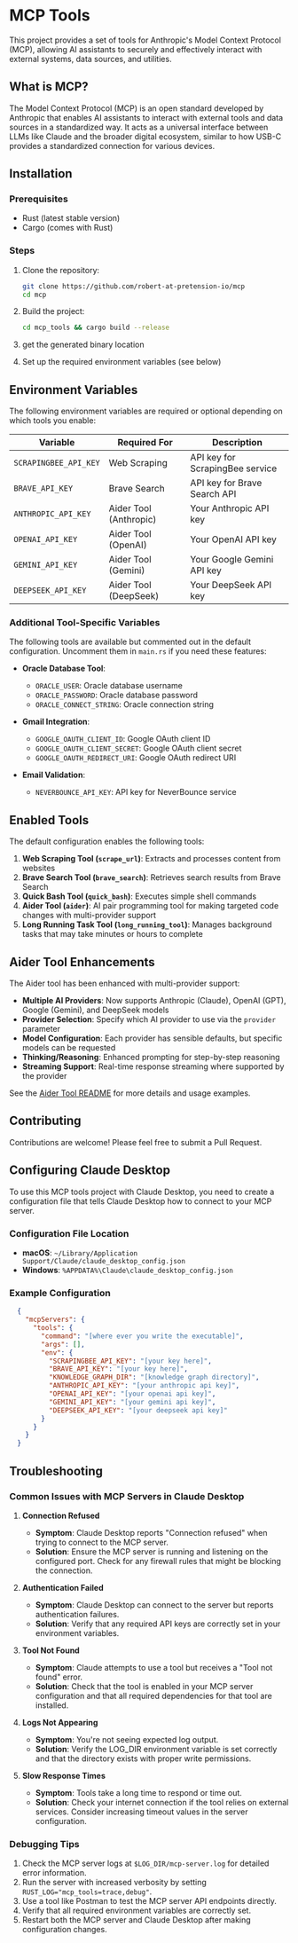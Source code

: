 # MCP Tools

This project provides a set of tools for Anthropic's Model Context Protocol (MCP), allowing AI assistants to securely and effectively interact with external systems, data sources, and utilities.

## What is MCP?

The Model Context Protocol (MCP) is an open standard developed by Anthropic that enables AI assistants to interact with external tools and data sources in a standardized way. It acts as a universal interface between LLMs like Claude and the broader digital ecosystem, similar to how USB-C provides a standardized connection for various devices.

## Installation

### Prerequisites

- Rust (latest stable version)
- Cargo (comes with Rust)

### Steps

1. Clone the repository:
   ```bash
   git clone https://github.com/robert-at-pretension-io/mcp
   cd mcp
   ```

2. Build the project:
   ```bash
   cd mcp_tools && cargo build --release
   ```
3. get the generated binary location
3. Set up the required environment variables (see below)


## Environment Variables

The following environment variables are required or optional depending on which tools you enable:

| Variable | Required For | Description |
|----------|-------------|-------------|
| `SCRAPINGBEE_API_KEY` | Web Scraping | API key for ScrapingBee service |
| `BRAVE_API_KEY` | Brave Search | API key for Brave Search API |
| `ANTHROPIC_API_KEY` | Aider Tool (Anthropic) | Your Anthropic API key |
| `OPENAI_API_KEY` | Aider Tool (OpenAI) | Your OpenAI API key |
| `GEMINI_API_KEY` | Aider Tool (Gemini) | Your Google Gemini API key |
| `DEEPSEEK_API_KEY` | Aider Tool (DeepSeek) | Your DeepSeek API key |

### Additional Tool-Specific Variables

The following tools are available but commented out in the default configuration. Uncomment them in `main.rs` if you need these features:

- **Oracle Database Tool**:
  - `ORACLE_USER`: Oracle database username
  - `ORACLE_PASSWORD`: Oracle database password
  - `ORACLE_CONNECT_STRING`: Oracle connection string

- **Gmail Integration**:
  - `GOOGLE_OAUTH_CLIENT_ID`: Google OAuth client ID
  - `GOOGLE_OAUTH_CLIENT_SECRET`: Google OAuth client secret
  - `GOOGLE_OAUTH_REDIRECT_URI`: Google OAuth redirect URI

- **Email Validation**:
  - `NEVERBOUNCE_API_KEY`: API key for NeverBounce service

## Enabled Tools

The default configuration enables the following tools:

1. **Web Scraping Tool (`scrape_url`)**: Extracts and processes content from websites
2. **Brave Search Tool (`brave_search`)**: Retrieves search results from Brave Search
3. **Quick Bash Tool (`quick_bash`)**: Executes simple shell commands
4. **Aider Tool (`aider`)**: AI pair programming tool for making targeted code changes with multi-provider support
5. **Long Running Task Tool (`long_running_tool`)**: Manages background tasks that may take minutes or hours to complete

## Aider Tool Enhancements

The Aider tool has been enhanced with multi-provider support:

- **Multiple AI Providers**: Now supports Anthropic (Claude), OpenAI (GPT), Google (Gemini), and DeepSeek models
- **Provider Selection**: Specify which AI provider to use via the `provider` parameter
- **Model Configuration**: Each provider has sensible defaults, but specific models can be requested
- **Thinking/Reasoning**: Enhanced prompting for step-by-step reasoning
- **Streaming Support**: Real-time response streaming where supported by the provider

See the [Aider Tool README](./AIDER-README.md) for more details and usage examples.

## Contributing

Contributions are welcome! Please feel free to submit a Pull Request.

## Configuring Claude Desktop

To use this MCP tools project with Claude Desktop, you need to create a configuration file that tells Claude Desktop how to connect to your MCP server.

### Configuration File Location

- **macOS**: `~/Library/Application Support/Claude/claude_desktop_config.json`
- **Windows**: `%APPDATA%\Claude\claude_desktop_config.json`

### Example Configuration


```json
  {
    "mcpServers": {
      "tools": {
        "command": "[where ever you write the executable]",
        "args": [],
        "env": {
          "SCRAPINGBEE_API_KEY": "[your key here]",
          "BRAVE_API_KEY": "[your key here]",
          "KNOWLEDGE_GRAPH_DIR": "[knowledge graph directory]",
          "ANTHROPIC_API_KEY": "[your anthropic api key]",
          "OPENAI_API_KEY": "[your openai api key]",
          "GEMINI_API_KEY": "[your gemini api key]",
          "DEEPSEEK_API_KEY": "[your deepseek api key]"
        }
      }
    }
  }
```


## Troubleshooting

### Common Issues with MCP Servers in Claude Desktop

1. **Connection Refused**
   - **Symptom**: Claude Desktop reports "Connection refused" when trying to connect to the MCP server.
   - **Solution**: Ensure the MCP server is running and listening on the configured port. Check for any firewall rules that might be blocking the connection.

2. **Authentication Failed**
   - **Symptom**: Claude Desktop can connect to the server but reports authentication failures.
   - **Solution**: Verify that any required API keys are correctly set in your environment variables.

3. **Tool Not Found**
   - **Symptom**: Claude attempts to use a tool but receives a "Tool not found" error.
   - **Solution**: Check that the tool is enabled in your MCP server configuration and that all required dependencies for that tool are installed.

4. **Logs Not Appearing**
   - **Symptom**: You're not seeing expected log output.
   - **Solution**: Verify the LOG_DIR environment variable is set correctly and that the directory exists with proper write permissions.

5. **Slow Response Times**
   - **Symptom**: Tools take a long time to respond or time out.
   - **Solution**: Check your internet connection if the tool relies on external services. Consider increasing timeout values in the server configuration.

### Debugging Tips

1. Check the MCP server logs at `$LOG_DIR/mcp-server.log` for detailed error information.
2. Run the server with increased verbosity by setting `RUST_LOG="mcp_tools=trace,debug"`.
3. Use a tool like Postman to test the MCP server API endpoints directly.
4. Verify that all required environment variables are correctly set.
5. Restart both the MCP server and Claude Desktop after making configuration changes.
